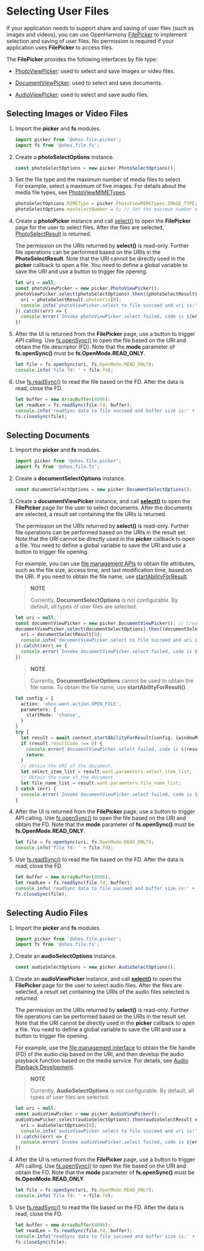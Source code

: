 # Selecting User Files

If your application needs to support share and saving of user files (such as images and videos), you can use OpenHarmony [FilePicker](../reference/apis/js-apis-file-picker.md) to implement selection and saving of user files. No permission is required if your application uses **FilePicker** to access files.

The **FilePicker** provides the following interfaces by file type:

- [PhotoViewPicker](../reference/apis/js-apis-file-picker.md#photoviewpicker): used to select and save images or video files.

- [DocumentViewPicker](../reference/apis/js-apis-file-picker.md#documentviewpicker): used to select and save documents.

- [AudioViewPicker](../reference/apis/js-apis-file-picker.md#audioviewpicker): used to select and save audio files.

## Selecting Images or Video Files

1. Import the **picker** and **fs** modules.

   ```ts
   import picker from '@ohos.file.picker';
   import fs from '@ohos.file.fs';
   ```

2. Create a **photoSelectOptions** instance.

   ```ts
   const photoSelectOptions = new picker.PhotoSelectOptions();
   ```

3. Set the file type and the maximum number of media files to select.<br>
   For example, select a maximum of five images. For details about the media file types, see [PhotoViewMIMETypes](../reference/apis/js-apis-file-picker.md#photoviewmimetypes).

   ```ts
   photoSelectOptions.MIMEType = picker.PhotoViewMIMETypes.IMAGE_TYPE; // Select images.
   photoSelectOptions.maxSelectNumber = 5; // Set the maximum number of images to select.
   ```

4. Create a **photoPicker** instance and call [select()](../reference/apis/js-apis-file-picker.md#select) to open the **FilePicker** page for the user to select files. After the files are selected, [PhotoSelectResult](../reference/apis/js-apis-file-picker.md#photoselectresult) is returned.
   
   The permission on the URIs returned by **select()** is read-only. Further file operations can be performed based on the URIs in the **PhotoSelectResult**. Note that the URI cannot be directly used in the **picker** callback to open a file. You need to define a global variable to save the URI and use a button to trigger file opening.

   ```ts
   let uri = null;
   const photoViewPicker = new picker.PhotoViewPicker();
   photoViewPicker.select(photoSelectOptions).then((photoSelectResult) => {
     uri = photoSelectResult.photoUris[0];
     console.info('photoViewPicker.select to file succeed and uri is:' + uri);
   }).catch((err) => {
     console.error(`Invoke photoViewPicker.select failed, code is ${err.code}, message is ${err.message}`);
   })
   ```

5. After the UI is returned from the **FilePicker** page, use a button to trigger API calling. Use [fs.openSync()](../reference/apis/js-apis-file-fs.md#fsopensync) to open the file based on the URI and obtain the file descriptor (FD). Note that the **mode** parameter of **fs.openSync()** must be **fs.OpenMode.READ_ONLY**.

   ```ts
   let file = fs.openSync(uri, fs.OpenMode.READ_ONLY);
   console.info('file fd: ' + file.fd);
   ```

6. Use [fs.readSync()](../reference/apis/js-apis-file-fs.md#readsync) to read the file based on the FD. After the data is read, close the FD.

   ```ts
   let buffer = new ArrayBuffer(4096);
   let readLen = fs.readSync(file.fd, buffer);
   console.info('readSync data to file succeed and buffer size is:' + readLen);
   fs.closeSync(file);
   ```

## Selecting Documents

1. Import the **picker** and **fs** modules.

   ```ts
   import picker from '@ohos.file.picker';
   import fs from '@ohos.file.fs';
   ```

2. Create a **documentSelectOptions** instance.

   ```ts
   const documentSelectOptions = new picker.DocumentSelectOptions(); 
   ```

3. Create a **documentViewPicker** instance, and call [**select()**](../reference/apis/js-apis-file-picker.md#select-3) to open the **FilePicker** page for the user to select documents. After the documents are selected, a result set containing the file URIs is returned.
   
   The permission on the URIs returned by **select()** is read-only. Further file operations can be performed based on the URIs in the result set. Note that the URI cannot be directly used in the **picker** callback to open a file. You need to define a global variable to save the URI and use a button to trigger file opening.
   
   For example, you can use [file management APIs](../reference/apis/js-apis-file-fs.md) to obtain file attributes, such as the file size, access time, and last modification time, based on the URI. If you need to obtain the file name, use [startAbilityForResult](../../application-dev/application-models/uiability-intra-device-interaction.md).

   > **NOTE**
   >
   > Currently, **DocumentSelectOptions** is not configurable. By default, all types of user files are selected.

   ```ts
   let uri = null;
   const documentViewPicker = new picker.DocumentViewPicker(); // Create a documentViewPicker instance.
   documentViewPicker.select(documentSelectOptions).then((documentSelectResult) => {
     uri = documentSelectResult[0];
     console.info('documentViewPicker.select to file succeed and uri is:' + uri);
   }).catch((err) => {
     console.error(`Invoke documentViewPicker.select failed, code is ${err.code}, message is ${err.message}`);
   })
   ```

   > **NOTE**
   >
   > Currently, **DocumentSelectOptions** cannot be used to obtain the file name. To obtain the file name, use **startAbilityForResult()**.

   ```ts
   let config = {
     action: 'ohos.want.action.OPEN_FILE',
     parameters: {
       startMode: 'choose',
     }
   }
   try {
     let result = await context.startAbilityForResult(config, {windowMode: 1});
     if (result.resultCode !== 0) {
       console.error(`documentViewPicker.select failed, code is ${result.resultCode}, message is ${result.want.parameters.message}`);
       return;
     }
     // Obtain the URI of the document.
     let select_item_list = result.want.parameters.select_item_list;
     // Obtain the name of the document.
     let file_name_list = result.want.parameters.file_name_list;
   } catch (err) {
     console.error(`Invoke documentViewPicker.select failed, code is ${err.code}, message is ${err.message}`);
   }
   ```

4. After the UI is returned from the **FilePicker** page, use a button to trigger API calling. Use [fs.openSync()](../reference/apis/js-apis-file-fs.md#fsopensync) to open the file based on the URI and obtain the FD. Note that the **mode** parameter of **fs.openSync()** must be **fs.OpenMode.READ_ONLY**.

   ```ts
   let file = fs.openSync(uri, fs.OpenMode.READ_ONLY);
   console.info('file fd: ' + file.fd);
   ```

5. Use [fs.readSync()](../reference/apis/js-apis-file-fs.md#readsync) to read the file based on the FD. After the data is read, close the FD.

   ```ts
   let buffer = new ArrayBuffer(4096);
   let readLen = fs.readSync(file.fd, buffer);
   console.info('readSync data to file succeed and buffer size is:' + readLen);
   fs.closeSync(file);
   ```


## Selecting Audio Files

1. Import the **picker** and **fs** modules.

   ```ts
   import picker from '@ohos.file.picker';
   import fs from '@ohos.file.fs';
   ```

2. Create an **audioSelectOptions** instance.

   ```ts
   const audioSelectOptions = new picker.AudioSelectOptions();
   ```

3. Create an **audioViewPicker** instance, and call [**select()**](../reference/apis/js-apis-file-picker.md#select-6) to open the **FilePicker** page for the user to select audio files. After the files are selected, a result set containing the URIs of the audio files selected is returned.
   
   The permission on the URIs returned by **select()** is read-only. Further file operations can be performed based on the URIs in the result set. Note that the URI cannot be directly used in the **picker** callback to open a file. You need to define a global variable to save the URI and use a button to trigger file opening.
   
   For example, use the [file management interface](../reference/apis/js-apis-file-fs.md) to obtain the file handle (FD) of the audio clip based on the URI, and then develop the audio playback function based on the media service. For details, see [Audio Playback Development](../media/audio-playback-overview.md).

   > **NOTE**
   >
   > Currently, **AudioSelectOptions** is not configurable. By default, all types of user files are selected.

   ```ts
   let uri = null;
   const audioViewPicker = new picker.AudioViewPicker();
   audioViewPicker.select(audioSelectOptions).then(audioSelectResult => {
     uri = audioSelectOptions[0];
     console.info('audioViewPicker.select to file succeed and uri is:' + uri);
   }).catch((err) => {
     console.error(`Invoke audioViewPicker.select failed, code is ${err.code}, message is ${err.message}`);
   })
   ```

4. After the UI is returned from the **FilePicker** page, use a button to trigger API calling. Use [fs.openSync()](../reference/apis/js-apis-file-fs.md#fsopensync) to open the file based on the URI and obtain the FD. Note that the **mode** parameter of **fs.openSync()** must be **fs.OpenMode.READ_ONLY**.

   ```ts
   let file = fs.openSync(uri, fs.OpenMode.READ_ONLY);
   console.info('file fd: ' + file.fd);
   ```

5. Use [fs.readSync()](../reference/apis/js-apis-file-fs.md#readsync) to read the file based on the FD. After the data is read, close the FD.

   ```ts
   let buffer = new ArrayBuffer(4096);
   let readLen = fs.readSync(file.fd, buffer);
   console.info('readSync data to file succeed and buffer size is:' + readLen);
   fs.closeSync(file);
   ```
